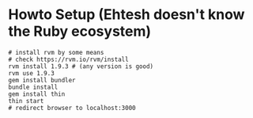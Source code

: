 
Howto Setup (Ehtesh doesn't know the Ruby ecosystem)
==

    # install rvm by some means
    # check https://rvm.io/rvm/install
    rvm install 1.9.3 # (any version is good)
    rvm use 1.9.3
    gem install bundler
    bundle install
    gem install thin
    thin start
    # redirect browser to localhost:3000
